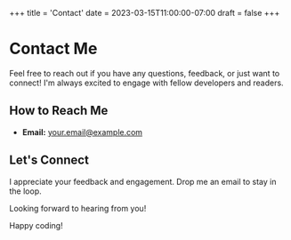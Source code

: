+++
title = 'Contact'
date = 2023-03-15T11:00:00-07:00
draft = false
+++
# Contact Me

Feel free to reach out if you have any questions, feedback, or just want to connect! I'm always excited to engage with fellow developers and readers.

## How to Reach Me

- **Email:** [your.email@example.com](mailto:your.email@example.com)

## Let's Connect

I appreciate your feedback and engagement. Drop me an email to stay in the loop.

Looking forward to hearing from you!

Happy coding!
